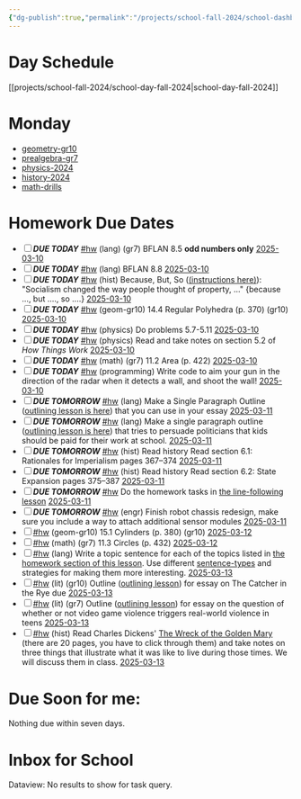 ```yaml
---
{"dg-publish":true,"permalink":"/projects/school-fall-2024/school-dashboard/"}
---
```



# Day Schedule

[[projects/school-fall-2024/school-day-fall-2024\|school-day-fall-2024]]

<span><span><span alt="school-day-fall-2024 > Monday" src="school-day-fall-2024#Monday" class="internal-embed markdown-embed inline-embed is-loaded"><div class="markdown-embed-title"></div><div class="markdown-preview-view markdown-rendered show-indentation-guide"><h1 data-heading="Monday" dir="auto">Monday</h1>
<ul>
<li dir="auto"><a data-href="geometry-gr10" href="geometry-gr10" class="internal-link" target="_blank" rel="noopener nofollow">geometry-gr10</a></li>
<li dir="auto"><a data-href="prealgebra-gr7" href="prealgebra-gr7" class="internal-link" target="_blank" rel="noopener nofollow">prealgebra-gr7</a></li>
<li dir="auto"><a data-href="physics-2024" href="physics-2024" class="internal-link" target="_blank" rel="noopener nofollow">physics-2024</a></li>
<li dir="auto"><a data-href="history-2024" href="history-2024" class="internal-link" target="_blank" rel="noopener nofollow">history-2024</a></li>
<li dir="auto"><a data-href="math-drills" href="math-drills" class="internal-link" target="_blank" rel="noopener nofollow">math-drills</a></li>
</ul></div></span></span></span>

# Homework Due Dates

<div><ul class="contains-task-list"><li data-task=" " class="dataview task-list-item"><input type="checkbox" class="dataview task-list-item-checkbox"><span><strong><em>DUE TODAY</em></strong> <a href="#hw" class="tag" target="_blank" rel="noopener nofollow">#hw</a> (lang) (gr7) BFLAN 8.5 <strong>odd numbers only</strong> <a data-href="2025-03-10" href="2025-03-10" class="internal-link" target="_blank" rel="noopener nofollow">2025-03-10</a></span></li><li data-task=" " class="dataview task-list-item"><input type="checkbox" class="dataview task-list-item-checkbox"><span><strong><em>DUE TODAY</em></strong> <a href="#hw" class="tag" target="_blank" rel="noopener nofollow">#hw</a> (lang) BFLAN 8.8 <a data-href="2025-03-10" href="2025-03-10" class="internal-link" target="_blank" rel="noopener nofollow">2025-03-10</a></span></li><li data-task=" " class="dataview task-list-item"><input type="checkbox" class="dataview task-list-item-checkbox"><span><strong><em>DUE TODAY</em></strong> <a href="#hw" class="tag" target="_blank" rel="noopener nofollow">#hw</a> (hist) Because, But, So (<a data-tooltip-position="top" aria-label="https://school.ginosterous.com/projects/school-fall-2024/language/language-review/because-but-so-exercises" rel="noopener nofollow" class="external-link" href="https://school.ginosterous.com/projects/school-fall-2024/language/language-review/because-but-so-exercises" target="_blank">(instructions here)</a>): "Socialism changed the way people thought of property, ..." {because ..., but ...., so ....} <a data-href="2025-03-10" href="2025-03-10" class="internal-link" target="_blank" rel="noopener nofollow">2025-03-10</a></span></li><li data-task=" " class="dataview task-list-item"><input type="checkbox" class="dataview task-list-item-checkbox"><span><strong><em>DUE TODAY</em></strong> <a href="#hw" class="tag" target="_blank" rel="noopener nofollow">#hw</a> (geom-gr10) 14.4 Regular Polyhedra  (p. 370) (gr10) <a data-href="2025-03-10" href="2025-03-10" class="internal-link" target="_blank" rel="noopener nofollow">2025-03-10</a></span></li><li data-task=" " class="dataview task-list-item"><input type="checkbox" class="dataview task-list-item-checkbox"><span><strong><em>DUE TODAY</em></strong> <a href="#hw" class="tag" target="_blank" rel="noopener nofollow">#hw</a> (physics) Do problems 5.7-5.11 <a data-href="2025-03-10" href="2025-03-10" class="internal-link" target="_blank" rel="noopener nofollow">2025-03-10</a></span></li><li data-task=" " class="dataview task-list-item"><input type="checkbox" class="dataview task-list-item-checkbox"><span><strong><em>DUE TODAY</em></strong> <a href="#hw" class="tag" target="_blank" rel="noopener nofollow">#hw</a> (physics) Read and take notes on section 5.2 of <em>How Things Work</em> <a data-href="2025-03-10" href="2025-03-10" class="internal-link" target="_blank" rel="noopener nofollow">2025-03-10</a></span></li><li data-task=" " class="dataview task-list-item"><input type="checkbox" class="dataview task-list-item-checkbox"><span><strong><em>DUE TODAY</em></strong> <a href="#hw" class="tag" target="_blank" rel="noopener nofollow">#hw</a> (math) (gr7) 11.2 Area (p. 422) <a data-href="2025-03-10" href="2025-03-10" class="internal-link" target="_blank" rel="noopener nofollow">2025-03-10</a></span></li><li data-task=" " class="dataview task-list-item"><input type="checkbox" class="dataview task-list-item-checkbox"><span><strong><em>DUE TODAY</em></strong> <a href="#hw" class="tag" target="_blank" rel="noopener nofollow">#hw</a> (programming) Write code to aim your gun in the direction of the radar when it detects a wall, and shoot the wall! <a data-href="2025-03-10" href="2025-03-10" class="internal-link" target="_blank" rel="noopener nofollow">2025-03-10</a></span></li><li data-task=" " class="dataview task-list-item"><input type="checkbox" class="dataview task-list-item-checkbox"><span><strong><em>DUE TOMORROW</em></strong> <a href="#hw" class="tag" target="_blank" rel="noopener nofollow">#hw</a> (lang) Make a Single Paragraph Outline (<a data-tooltip-position="top" aria-label="https://school.ginosterous.com/projects/school-fall-2024/language/lessons/outlining" rel="noopener nofollow" class="external-link" href="https://school.ginosterous.com/projects/school-fall-2024/language/lessons/outlining" target="_blank">outlining lesson is here</a>) that you can use in your essay <a data-href="2025-03-11" href="2025-03-11" class="internal-link" target="_blank" rel="noopener nofollow">2025-03-11</a></span></li><li data-task=" " class="dataview task-list-item"><input type="checkbox" class="dataview task-list-item-checkbox"><span><strong><em>DUE TOMORROW</em></strong> <a href="#hw" class="tag" target="_blank" rel="noopener nofollow">#hw</a> (lang) Make a single paragraph outline (<a data-tooltip-position="top" aria-label="https://school.ginosterous.com/projects/school-fall-2024/language/lessons/outlining" rel="noopener nofollow" class="external-link" href="https://school.ginosterous.com/projects/school-fall-2024/language/lessons/outlining" target="_blank">outlining lesson is here</a>) that tries to persuade politicians that kids should be paid for their work at school. <a data-href="2025-03-11" href="2025-03-11" class="internal-link" target="_blank" rel="noopener nofollow">2025-03-11</a></span></li><li data-task=" " class="dataview task-list-item"><input type="checkbox" class="dataview task-list-item-checkbox"><span><strong><em>DUE TOMORROW</em></strong> <a href="#hw" class="tag" target="_blank" rel="noopener nofollow">#hw</a> (hist) Read history  Read section 6.1: Rationales for Imperialism pages 367–374 <a data-href="2025-03-11" href="2025-03-11" class="internal-link" target="_blank" rel="noopener nofollow">2025-03-11</a></span></li><li data-task=" " class="dataview task-list-item"><input type="checkbox" class="dataview task-list-item-checkbox"><span><strong><em>DUE TOMORROW</em></strong> <a href="#hw" class="tag" target="_blank" rel="noopener nofollow">#hw</a> (hist) Read history  Read section 6.2: State Expansion pages 375–387 <a data-href="2025-03-11" href="2025-03-11" class="internal-link" target="_blank" rel="noopener nofollow">2025-03-11</a></span></li><li data-task=" " class="dataview task-list-item"><input type="checkbox" class="dataview task-list-item-checkbox"><span><strong><em>DUE TOMORROW</em></strong> <a href="#hw" class="tag" target="_blank" rel="noopener nofollow">#hw</a> Do the homework tasks in <a data-tooltip-position="top" aria-label="https://school.ginosterous.com/projects/school-fall-2024/engineering/lessons/line-following" rel="noopener nofollow" class="external-link" href="https://school.ginosterous.com/projects/school-fall-2024/engineering/lessons/line-following" target="_blank">the line-following lesson</a> <a data-href="2025-03-11" href="2025-03-11" class="internal-link" target="_blank" rel="noopener nofollow">2025-03-11</a></span></li><li data-task=" " class="dataview task-list-item"><input type="checkbox" class="dataview task-list-item-checkbox"><span><strong><em>DUE TOMORROW</em></strong> <a href="#hw" class="tag" target="_blank" rel="noopener nofollow">#hw</a> (engr) Finish robot chassis redesign, make sure you include a way to attach additional sensor modules <a data-href="2025-03-11" href="2025-03-11" class="internal-link" target="_blank" rel="noopener nofollow">2025-03-11</a></span></li><li data-task=" " class="dataview task-list-item"><input type="checkbox" class="dataview task-list-item-checkbox"><span><a href="#hw" class="tag" target="_blank" rel="noopener nofollow">#hw</a> (geom-gr10) 15.1 Cylinders  (p. 380) (gr10) <a data-href="2025-03-12" href="2025-03-12" class="internal-link" target="_blank" rel="noopener nofollow">2025-03-12</a></span></li><li data-task=" " class="dataview task-list-item"><input type="checkbox" class="dataview task-list-item-checkbox"><span><a href="#hw" class="tag" target="_blank" rel="noopener nofollow">#hw</a> (math) (gr7) 11.3 Circles (p. 432) <a data-href="2025-03-12" href="2025-03-12" class="internal-link" target="_blank" rel="noopener nofollow">2025-03-12</a></span></li><li data-task=" " class="dataview task-list-item"><input type="checkbox" class="dataview task-list-item-checkbox"><span><a href="#hw" class="tag" target="_blank" rel="noopener nofollow">#hw</a> (lang) Write a topic sentence for each of the topics listed in <a data-tooltip-position="top" aria-label="https://school.ginosterous.com/projects/school-fall-2024/language/lessons/generating-topic-sentences" rel="noopener nofollow" class="external-link" href="https://school.ginosterous.com/projects/school-fall-2024/language/lessons/generating-topic-sentences" target="_blank">the homework section of this lesson</a>. Use different <a data-href="sentence-types" href="sentence-types" class="internal-link" target="_blank" rel="noopener nofollow">sentence-types</a> and strategies for making them more interesting. <a data-href="2025-03-13" href="2025-03-13" class="internal-link" target="_blank" rel="noopener nofollow">2025-03-13</a></span></li><li data-task=" " class="dataview task-list-item"><input type="checkbox" class="dataview task-list-item-checkbox"><span><a href="#hw" class="tag" target="_blank" rel="noopener nofollow">#hw</a> (lit) (gr10) Outline (<a data-tooltip-position="top" aria-label="https://school.ginosterous.com/projects/school-fall-2024/language/lessons/outlining" rel="noopener nofollow" class="external-link" href="https://school.ginosterous.com/projects/school-fall-2024/language/lessons/outlining" target="_blank">outlining lesson</a>) for essay on The Catcher in the Rye due <a data-href="2025-03-13" href="2025-03-13" class="internal-link" target="_blank" rel="noopener nofollow">2025-03-13</a></span></li><li data-task=" " class="dataview task-list-item"><input type="checkbox" class="dataview task-list-item-checkbox"><span><a href="#hw" class="tag" target="_blank" rel="noopener nofollow">#hw</a> (lit) (gr7) Outline (<a data-tooltip-position="top" aria-label="https://school.ginosterous.com/projects/school-fall-2024/language/lessons/outlining" rel="noopener nofollow" class="external-link" href="https://school.ginosterous.com/projects/school-fall-2024/language/lessons/outlining" target="_blank">outlining lesson</a>) for essay on the question of whether or not video game violence triggers real-world violence in teens <a data-href="2025-03-13" href="2025-03-13" class="internal-link" target="_blank" rel="noopener nofollow">2025-03-13</a></span></li><li data-task=" " class="dataview task-list-item"><input type="checkbox" class="dataview task-list-item-checkbox"><span><a href="#hw" class="tag" target="_blank" rel="noopener nofollow">#hw</a> (hist) Read Charles Dickens' <a data-tooltip-position="top" aria-label="https://www.dickens-online.info/the-wreck-of-the-golden-mary.html" rel="noopener nofollow" class="external-link" href="https://www.dickens-online.info/the-wreck-of-the-golden-mary.html" target="_blank">The Wreck of the Golden Mary</a> (there are 20 pages, you have to click through them) and take notes on three things that illustrate what it was like to live during those times. We will discuss them in class. <a data-href="2025-03-13" href="2025-03-13" class="internal-link" target="_blank" rel="noopener nofollow">2025-03-13</a></span></li></ul></div>


# Due Soon for me:

<p><span>Nothing due within seven days.</span></p>

# Inbox for School
<div><div class="dataview dataview-error-box"><p class="dataview dataview-error-message">Dataview: No results to show for task query.</p></div></div>